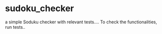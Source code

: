sudoku_checker
=============

a simple Soduku checker with relevant tests....
To check the functionalities, run tests..
